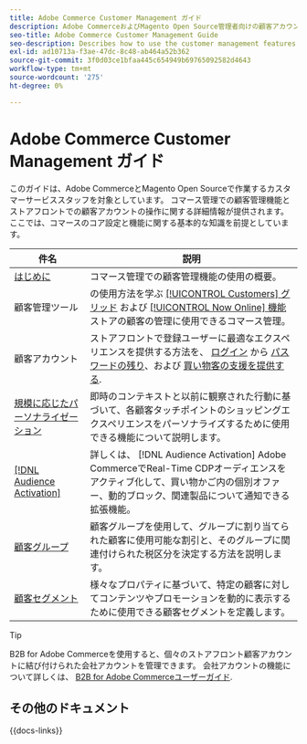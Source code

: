 ```yaml
---
title: Adobe Commerce Customer Management ガイド
description: Adobe CommerceおよびMagento Open Source管理者向けの顧客アカウントとセグメントに関する包括的な情報（設定を含む）。
seo-title: Adobe Commerce Customer Management Guide
seo-description: Describes how to use the customer management features in Adobe Commerce or Magento Open Source.
exl-id: ad10713a-f3ae-47dc-8c48-ab464a52b362
source-git-commit: 3f0d03ce1bfaa445c654949b69765092582d4643
workflow-type: tm+mt
source-wordcount: '275'
ht-degree: 0%

---
```



# Adobe Commerce Customer Management ガイド

このガイドは、Adobe CommerceとMagento Open Sourceで作業するカスタマーサービススタッフを対象としています。 コマース管理での顧客管理機能とストアフロントでの顧客アカウントの操作に関する詳細情報が提供されます。 ここでは、コマースのコア設定と機能に関する基本的な知識を前提としています。

| 件名 | 説明 |
| ------- | ----------- |
| [はじめに](customers-introduction.md) | コマース管理での顧客管理機能の使用の概要。 |
| 顧客管理ツール | の使用方法を学ぶ [[!UICONTROL Customers] グリッド](customers-all.md) および [[!UICONTROL Now Online] 機能](now-online.md) ストアの顧客の管理に使用できるコマース管理。 |
| 顧客アカウント | ストアフロントで登録ユーザーに最適なエクスペリエンスを提供する方法を、 [ログイン](login-landing-page.md) から [パスワードの残り](password-reset.md)、および [買い物客の支援を提供する](login-as-customer.md). |
| [規模に応じたパーソナライゼーション](personalize-scale.md) | 即時のコンテキストと以前に観察された行動に基づいて、各顧客タッチポイントのショッピングエクスペリエンスをパーソナライズするために使用できる機能について説明します。 |
| [[!DNL Audience Activation]](audience-activation.md) | 詳しくは、 [!DNL Audience Activation] Adobe CommerceでReal-Time CDPオーディエンスをアクティブ化して、買い物かご内の個別オファー、動的ブロック、関連製品について通知できる拡張機能。 |
| [顧客グループ](customer-groups.md) | 顧客グループを使用して、グループに割り当てられた顧客に使用可能な割引と、そのグループに関連付けられた税区分を決定する方法を説明します。 |
| [顧客セグメント](customer-segments.md) | 様々なプロパティに基づいて、特定の顧客に対してコンテンツやプロモーションを動的に表示するために使用できる顧客セグメントを定義します。 |

>[!TIP]
>
>B2B for Adobe Commerceを使用すると、個々のストアフロント顧客アカウントに結び付けられた会社アカウントを管理できます。 会社アカウントの機能について詳しくは、 [B2B for Adobe Commerceユーザーガイド](../b2b/account-companies.md).

## その他のドキュメント

{{docs-links}}
